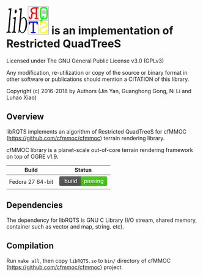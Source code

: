 # ![libRQTS LOGO](https://github.com/cfmmoc/libRQTS/blob/master/libRQTS.png) is an implementation of Restricted QuadTreeS

Licensed under The GNU General Public License v3.0 (GPLv3)

Any modification, re-utilization or copy of the source or binary format in other software or publications should mention a CITATION of this library.

Copyright (c) 2016-2018 by Authors (Jin Yan, Guanghong Gong, Ni Li and Luhao Xiao)

## Overview

libRQTS implements an algorithm of Restricted QuadTreeS for cfMMOC (https://github.com/cfmmoc/cfmmoc) terrain rendering library.

cfMMOC library is a planet-scale out-of-core terrain rendering framework on top of OGRE v1.9.

| Build | Status |
|-------|--------|
| Fedora 27 64-bit | ![Building Pass](https://github.com/cfmmoc/cfmmoc-mics/blob/master/build-passing.png) |

## Dependencies

The dependency for libRQTS is GNU C Library (I/O stream, shared memory, container such as vector and map, string. etc). 

## Compilation

Run `make all`, then copy `libRQTS.so` to `bin/` directory of cfMMOC (https://github.com/cfmmoc/cfmmoc) project.
